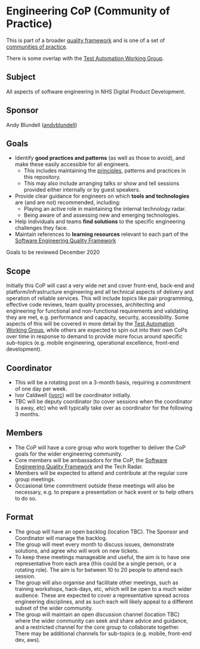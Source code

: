 # Engineering CoP (Community of Practice)

This is part of a broader [quality framework](../README.md) and is one of a set of [communities of practice](../communities-of-practice.md).

There is some overlap with the [Test Automation Working Group](pd-test-automation-working-group.md).

## Subject

All aspects of software engineering in NHS Digital Product Development.

## Sponsor

Andy Blundell ([andyblundell](https://github.com/andyblundell))

## Goals

* Identify **good practices and patterns** (as well as those to avoid), and make these easily accessible for all engineers.
  * This includes maintaining the [principles](../principles.md), patterns and practices in this repository.
  * This may also include arranging talks or show and tell sessions provided either internally or by guest speakers.
* Provide clear guidance for engineers on which **tools and technologies** are (and are not) recommended, including:
  * Playing an active role in maintaining the internal technology radar.
  * Being aware of and assessing new and emerging technologies.
* Help individuals and teams **find solutions** to the specific engineering challenges they face.
* Maintain references to **learning resources** relevant to each part of the [Software Engineering Quality Framework](../README.md)

Goals to be reviewed December 2020

## Scope

Initially this CoP will cast a very wide net and cover front-end, back-end and platform/infrastructure engineering and all technical aspects of delivery and operation of reliable services. This will include topics like pair programming, effective code reviews, team quality processes, architecting and engineering for functional and non-functional requirements and validating they are met, e.g. performance and capacity, security, accessibility. Some aspects of this will be covered in more detail by the [Test Automation Working Group](pd-test-automation-working-group.md), while others are expected to spin out into their own CoPs over time in response to demand to provide more focus around specific sub-topics (e.g. mobile engineering, operational excellence, front-end development).

## Coordinator

* This will be a rotating post on a 3-month basis, requiring a commitment of one day per week.
* Ivor Caldwell ([ivorc](https://github.com/ivorc)) will be coordinator initially.
* TBC will be deputy coordinator (to cover sessions when the coordinator is away, etc) who will typically take over as coordinator for the following 3 months.

## Members

* The CoP will have a core group who work together to deliver the CoP goals for the wider engineering community.
* Core members will be ambassadors for the CoP, the [Software Engineering Quality Framework](../README.md) and the Tech Radar.
* Members will be expected to attend and contribute at the regular core group meetings.
* Occasional time commitment outside these meetings will also be necessary, e.g. to prepare a presentation or hack event or to help others to do so.

## Format

* The group will have an open backlog (location TBC). The Sponsor and Coordinator will manage the backlog.
* The group will meet every month to discuss issues, demonstrate solutions, and agree who will work on new tickets.
* To keep these meetings manageable and useful, the aim is to have one representative from each area (this could be a single person, or a rotating role). The aim is for between 10 to 20 people to attend each session.
* The group will also organise and facilitate other meetings, such as training workshops, hack-days, etc, which will be open to a much wider audience. These are expected to cover a representative spread across engineering disciplines, and as such each will likely appeal to a different subset of the wider community.
* The group will maintain an open discussion channel (location TBC) where the wider community can seek and share advice and guidance, and a restricted channel for the core group to collaborate together. There may be additional channels for sub-topics (e.g. mobile, front-end dev, aws).
